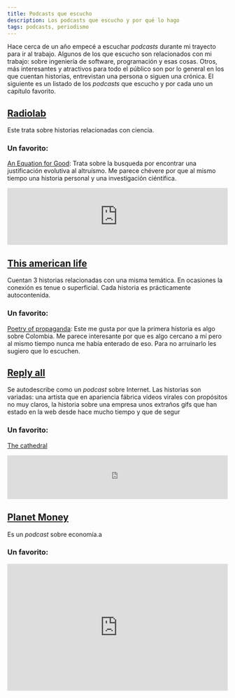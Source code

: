 ```yaml
---
title: Podcasts que escucho
description: Los podcasts que escucho y por qué lo hago
tags: podcasts, periodismo
---
```


Hace cerca de un año empecé a escuchar _podcasts_ durante mi trayecto para ir al trabajo. Algunos de los que escucho son relacionados con mi trabajo: sobre ingeniería de software, programación y esas cosas. Otros, más interesantes y atractivos para todo el público son por lo general en los que cuentan historias, entrevistan una persona o siguen una crónica. El siguiente es un listado de los _podcasts_ que escucho y por cada uno un capítulo favorito.

## [Radiolab](http://www.radiolab.org/)

Este trata sobre historias relacionadas con ciencia.

### Un favorito:

[An Equation for Good](http://www.radiolab.org/story/103983-equation-good/): Trata sobre la busqueda por encontrar una justificación evolutiva al altruísmo. Me parece chévere por que al mismo tiempo una historia personal y una investigación ciéntifica. 

<iframe width="100%" height="130" frameborder="0" scrolling="no" src="https://www.wnyc.org/widgets/ondemand_player/radiolab/#file=%2Faudio%2Fxspf%2F103983%2F"></iframe>

<br>

## [This american life](http://www.thisamericanlife.org/)

Cuentan 3 historias relacionadas con una misma temática. En ocasiones la conexión es tenue o superficial. Cada historia es prácticamente autocontenida.

### Un favorito:

[Poetry of propaganda](http://www.thisamericanlife.org/radio-archives/episode/575/poetry-of-propaganda): Este me gusta por que la primera historia es algo sobre Colombia. Me parece interesante por que es algo cercano a mí pero al mismo tiempo nunca me había enterado de eso. Para no arruinarlo les sugiero que lo escuchen.

<script src="http://audio.thisamericanlife.org/widget/widget.min.js" type="text/javascript"></script>
<div id="this-american-life-575" class="this-american-life" style="width:100%;"></div>

## [Reply all](https://gimletmedia.com/show/reply-all/)

Se autodescribe como un _podcast_ sobre Internet. Las historias son variadas: una artista que en apariencia fábrica videos virales con propósitos no muy claros, la historia sobre una empresa  unos extraños gifs que han estado en la web desde hace mucho tiempo y que de segur

### Un favorito:

[The cathedral](https://gimletmedia.com/episode/50-the-cathedral/)

<iframe width="100%" height="100" scrolling="no" frameborder="no" src="https://w.soundcloud.com/player/?url=https%3A//api.soundcloud.com/tracks/240885091&amp;auto_play=false&amp;hide_related=false&amp;show_comments=true&amp;show_user=true&amp;show_reposts=false&amp;visual=true"></iframe>

## [Planet Money](http://www.npr.org/sections/money/)

Es un _podcast_ sobre economía.a

### Un favorito:

<iframe src="http://www.npr.org/player/embed/357629765/357998990" width="100%" height="290" frameborder="0" scrolling="no" title="NPR embedded audio player" align="middle"></iframe>

